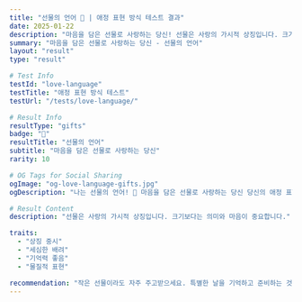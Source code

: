 ```yaml
---
title: "선물의 언어 🎁 | 애정 표현 방식 테스트 결과"
date: 2025-01-22
description: "마음을 담은 선물로 사랑하는 당신! 선물은 사랑의 가시적 상징입니다. 크기보다는 의미와 마음이 중요합니다...."
summary: "마음을 담은 선물로 사랑하는 당신 - 선물의 언어"
layout: "result"
type: "result"

# Test Info
testId: "love-language"
testTitle: "애정 표현 방식 테스트"
testUrl: "/tests/love-language/"

# Result Info
resultType: "gifts"
badge: "🎁"
resultTitle: "선물의 언어"
subtitle: "마음을 담은 선물로 사랑하는 당신"
rarity: 10

# OG Tags for Social Sharing
ogImage: "og-love-language-gifts.jpg"
ogDescription: "나는 선물의 언어! 🎁 마음을 담은 선물로 사랑하는 당신 당신의 애정 표현 방식 테스트 결과는?"

# Result Content
description: "선물은 사랑의 가시적 상징입니다. 크기보다는 의미와 마음이 중요합니다."

traits:
  - "상징 중시"
  - "세심한 배려"
  - "기억력 좋음"
  - "물질적 표현"

recommendation: "작은 선물이라도 자주 주고받으세요. 특별한 날을 기억하고 준비하는 것이 사랑의 표현입니다."
---
```

